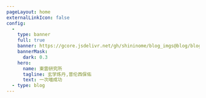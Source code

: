 ```yaml
---
pageLayout: home
externalLinkIcon: false
config:
  -
    type: banner
    full: true
    banner: https://gcore.jsdelivr.net/gh/shininome/blog_imgs@blog/blog/background/koro_full.png
    bannerMask:
      dark: 0.3
    hero:
      name: 東雲研究所
      tagline: 玄学炼丹,普伦西保佑
      text: 一次喵成功
  - type: blog
---
```

